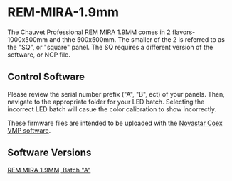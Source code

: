# REM-MIRA-1.9mm

The Chauvet Professional REM MIRA 1.9MM comes in 2 flavors-1000x500mm and thhe 500x500mm. The smaller of the 2 is referred to as the "SQ", or "square" panel. The SQ requires a different version of the software, or NCP file.

## Control Software

Please review the serial number prefix ("A", "B", ect) of your panels. Then, navigate to the appropriate folder for your LED batch. Selecting the incorrect LED batch will casue the color calibration to show incorrectly.

These firmware files are intended to be uploaded with the [Novastar Coex VMP software](https://www.novastar.tech/downloads/).

## Software Versions

[REM MIRA 1.9MM, Batch "A"](https://github.com/Chauvet-Pro/REM-MIRA-1.9mm/blob/main/NCP_Files/Chauvet%20Professional%20Batch%20A%20REMMIRA19MMV1.00.01.ncp)
